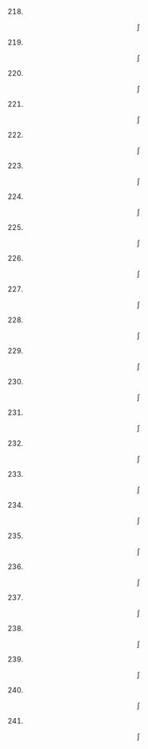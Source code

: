 
218.
$$
\int
$$

219.
$$
\int
$$

220.
$$
\int
$$

221.
$$
\int
$$

222.
$$
\int
$$

223.
$$
\int
$$

224.
$$
\int
$$

225.
$$
\int
$$

226.
$$
\int
$$

227.
$$
\int
$$

228.
$$
\int
$$

229.
$$
\int
$$

230.
$$
\int
$$

231.
$$
\int
$$

232.
$$
\int
$$

233.
$$
\int
$$

234.
$$
\int
$$

235.
$$
\int
$$

236.
$$
\int
$$

237.
$$
\int
$$

238.
$$
\int
$$

239.
$$
\int
$$

240.
$$
\int
$$

241.
$$
\int
$$
